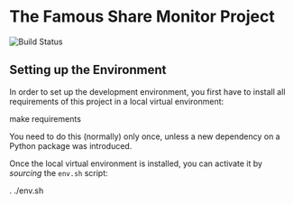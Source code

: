 # The Famous Share Monitor Project

![Build Status](https://travis-ci.org/ralfholly/sharemon.svg?branch=master)


## Setting up the Environment

In order to set up the development environment, you first have to install all requirements of this project in a local virtual environment:

   make requirements

You need to do this (normally) only once, unless a new dependency on a Python package was introduced.

Once the local virtual environment is installed, you can activate it by *sourcing* the `env.sh` script:

   . ./env.sh
